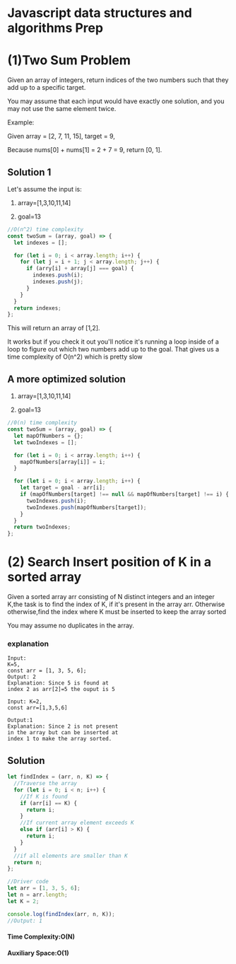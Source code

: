 # Javascript data structures and algorithms Prep

# (1)Two Sum Problem

Given an array of integers, return indices of the two numbers
such that they add up to a specific target.

You may assume that each input would have exactly one solution,
and you may not use the same element twice.

Example:

Given array = [2, 7, 11, 15], target = 9,

Because nums[0] + nums[1] = 2 + 7 = 9,
return [0, 1].

## Solution 1

Let's assume the input is:

1. array=[1,3,10,11,14]

2. goal=13

```js
//O(n^2) time complexity
const twoSum = (array, goal) => {
  let indexes = [];

  for (let i = 0; i < array.length; i++) {
    for (let j = i + 1; j < array.length; j++) {
      if (arry[i] + array[j] === goal) {
        indexes.push(i);
        indexes.push(j);
      }
    }
  }
  return indexes;
};
```

This will return an array of [1,2].

It works but if you check it out you'll notice it's running
a loop inside of a loop to figure out which two numbers add up to the goal.
That gives us a time complexity of O(n^2) which is pretty slow

## A more optimized solution

1. array=[1,3,10,11,14]</p>
2. goal=13</p>

```js
//0(n) time complexity
const twoSum = (array, goal) => {
  let mapOfNumbers = {};
  let twoIndexes = [];

  for (let i = 0; i < array.length; i++) {
    mapOfNumbers[array[i]] = i;
  }

  for (let i = 0; i < array.length; i++) {
    let target = goal - arr[i];
    if (mapOfNumbers[target] !== null && mapOfNumbers[target] !== i) {
      twoIndexes.push(i);
      twoIndexes.push(mapOfNumbers[target]);
    }
  }
  return twoIndexes;
};
```

# (2) Search Insert position of K in a sorted array

Given a sorted array arr consisting of N distinct integers
and an integer K,the task is to find the index of K, if it's present in the array
arr.
Otherwise otherwise,find the index where K must be inserted to keep the array sorted

You may assume no duplicates in the array.

### explanation

```
Input:
K=5,
const arr = [1, 3, 5, 6];
Output: 2
Explanation: Since 5 is found at
index 2 as arr[2]=5 the ouput is 5
```

```
Input: K=2,
const arr=[1,3,5,6]

Output:1
Explanation: Since 2 is not present
in the array but can be inserted at
index 1 to make the array sorted.
```

## Solution

```js
let findIndex = (arr, n, K) => {
  //Traverse the array
  for (let i = 0; i < n; i++) {
    //If K is found
    if (arr[i] == K) {
      return i;
    }
    //If current array element exceeds K
    else if (arr[i] > K) {
      return i;
    }
  }
  //if all elements are smaller than K
  return n;
};

//Driver code
let arr = [1, 3, 5, 6];
let n = arr.length;
let K = 2;

console.log(findIndex(arr, n, K));
//Output: 1
```

#### Time Complexity:O(N)

#### Auxiliary Space:O(1)
